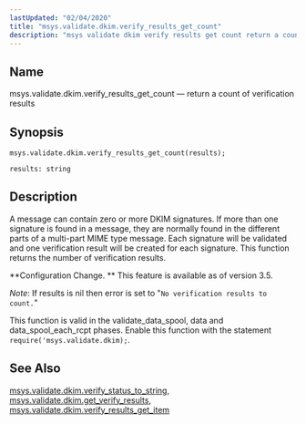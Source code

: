 ```yaml
---
lastUpdated: "02/04/2020"
title: "msys.validate.dkim.verify_results_get_count"
description: "msys validate dkim verify results get count return a count of verification results msys validate dkim verify results get count results A message can contain zero or more DKIM signatures If more than one signature is found in a message they are normally found in the different parts of a..."
---
```


<a name="lua.ref.msys.validate.dkim.verify_results_get_count"></a> 
## Name

msys.validate.dkim.verify_results_get_count — return a count of verification results

<a name="idp27211776"></a> 
## Synopsis

`msys.validate.dkim.verify_results_get_count(results);`

`results: string`<a name="idp27214480"></a> 
## Description

A message can contain zero or more DKIM signatures. If more than one signature is found in a message, they are normally found in the different parts of a multi-part MIME type message. Each signature will be validated and one verification result will be created for each signature. This function returns the number of verification results.

**Configuration Change. ** This feature is available as of version 3.5.

*Note*: If results is nil then error is set to "`No verification results to count.`"

This function is valid in the validate_data_spool, data and data_spool_each_rcpt phases. Enable this function with the statement `require('msys.validate.dkim);`.

<a name="idp27221584"></a> 
## See Also

[msys.validate.dkim.verify_status_to_string](/momentum/3/3-reference/lua-ref-msys-validate-dkim-verify-status-to-string), [msys.validate.dkim.get_verify_results](/momentum/3/3-reference/lua-ref-msys-validate-dkim-get-verify-results), [msys.validate.dkim.verify_results_get_item](/momentum/3/3-reference/lua-ref-msys-validate-dkim-verify-results-get-item)